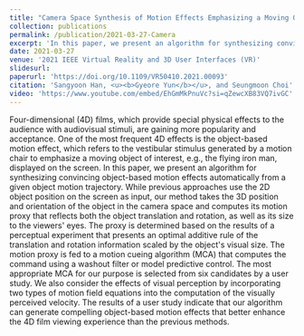 ```yaml
---
title: "Camera Space Synthesis of Motion Effects Emphasizing a Moving Object in 4D films"
collection: publications
permalink: /publication/2021-03-27-Camera
excerpt: 'In this paper, we present an algorithm for synthesizing convincing object-based motion effects automatically from a given object motion trajectory.'
date: 2021-03-27
venue: '2021 IEEE Virtual Reality and 3D User Interfaces (VR)'
slidesurl: 
paperurl: 'https://doi.org/10.1109/VR50410.2021.00093'
citation: 'Sangyoon Han, <u><b>Gyeore Yun</b></u>, and Seungmoon Choi'
video: 'https://www.youtube.com/embed/EhGmMkPnuVc?si=qZewcXB83VQ7ivGC'
---
```


Four-dimensional (4D) films, which provide special physical effects to the audience with audiovisual stimuli, are gaining more popularity and acceptance. One of the most frequent 4D effects is the object-based motion effect, which refers to the vestibular stimulus generated by a motion chair to emphasize a moving object of interest, e.g., the flying iron man, displayed on the screen. In this paper, we present an algorithm for synthesizing convincing object-based motion effects automatically from a given object motion trajectory. While previous approaches use the 2D object position on the screen as input, our method takes the 3D position and orientation of the object in the camera space and computes its motion proxy that reflects both the object translation and rotation, as well as its size to the viewers' eyes. The proxy is determined based on the results of a perceptual experiment that presents an optimal additive rule of the translation and rotation information scaled by the object's visual size. The motion proxy is fed to a motion cueing algorithm (MCA) that computes the command using a washout filter or model predictive control. The most appropriate MCA for our purpose is selected from six candidates by a user study. We also consider the effects of visual perception by incorporating two types of motion field equations into the computation of the visually perceived velocity. The results of a user study indicate that our algorithm can generate compelling object-based motion effects that better enhance the 4D film viewing experience than the previous methods.

